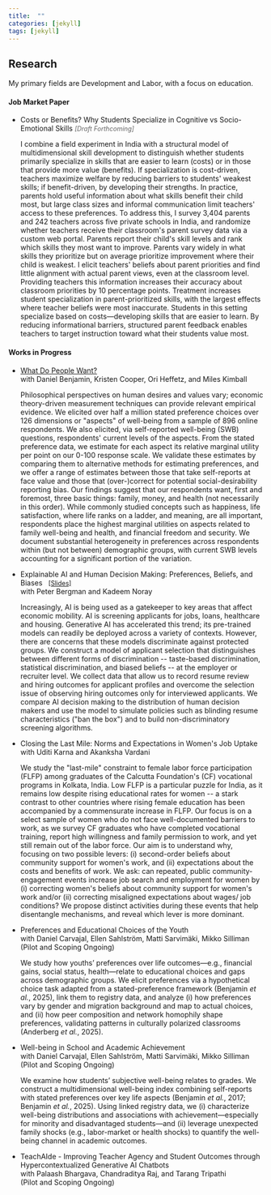 ```yaml
---
title:  ""
categories: [jekyll]
tags: [jekyll]
---
```


<div class="research-page">

<h2 id="working-papers"><strong>Research</strong></h2>

<p class="fields-intro">My primary fields are Development and Labor, with a focus on education.</p>


<h4 id="job-market-paper"><strong>Job Market Paper</strong></h4>
<ul>
<li>
<div class="paper-title">Costs or Benefits? Why Students Specialize in Cognitive vs Socio-Emotional Skills <span style="font-size: 0.9em; color: #666; font-style: italic;">[Draft Forthcoming]</span></div>
<p class="paper-abstract">I combine a field experiment in India with a structural model of multidimensional skill development to distinguish whether students primarily specialize in skills that are easier to learn (costs) or in those that provide more value (benefits). If specialization is cost-driven, teachers maximize welfare by reducing barriers to students' weakest skills; if benefit-driven, by developing their strengths. In practice, parents hold useful information about what skills benefit their child most, but large class sizes and informal communication limit teachers' access to these preferences. To address this, I survey 3,404 parents and 242 teachers across five private schools in India, and randomize whether teachers receive their classroom's parent survey data via a custom web portal. Parents report their child's skill levels and rank which skills they most want to improve. Parents vary widely in what skills they prioritize but on average prioritize improvement where their child is weakest. I elicit teachers' beliefs about parent priorities and find little alignment with actual parent views, even at the classroom level. Providing teachers this information increases their accuracy about classroom priorities by 10 percentage points. Treatment increases student specialization in parent-prioritized skills, with the largest effects where teacher beliefs were most inaccurate. Students in this setting specialize based on costs&#8212;developing skills that are easier to learn. By reducing informational barriers, structured parent feedback enables teachers to target instruction toward what their students value most.</p>
</li>
</ul> 

<h4 id="works-in-progress"><strong>Works in Progress</strong></h4>

<ul>
<li>
<div class="paper-title"><a href="{{ site.baseurl }}/files/w33846.pdf" target="_blank">What Do People Want?</a></div>
<div class="paper-authors">with Daniel Benjamin, Kristen Cooper, Ori Heffetz, and Miles Kimball</div>
<p class="paper-abstract">Philosophical perspectives on human desires and values vary; economic theory-driven measurement techniques can provide relevant empirical evidence. We elicited over half a million stated preference choices over 126 dimensions or "aspects" of well-being from a sample of 896 online respondents. We also elicited, via self-reported well-being (SWB) questions, respondents' current levels of the aspects. From the stated preference data, we estimate for each aspect its relative marginal utility per point on our 0-100 response scale. We validate these estimates by comparing them to alternative methods for estimating preferences, and we offer a range of estimates between those that take self-reports at face value and those that (over-)correct for potential social-desirability reporting bias. Our findings suggest that our respondents want, first and foremost, three basic things: family, money, and health (not necessarily in this order). While commonly studied concepts such as happiness, life satisfaction, where life ranks on a ladder, and meaning, are all important, respondents place the highest marginal utilities on aspects related to family well-being and health, and financial freedom and security. We document substantial heterogeneity in preferences across respondents within (but not between) demographic groups, with current SWB levels accounting for a significant portion of the variation.</p>
</li>

<li>
<div class="paper-title">Explainable AI and Human Decision Making: Preferences, Beliefs, and Biases <a href="{{ site.baseurl }}/files/explainable_AI_dec2024.pdf" target="_blank" style="font-size: 0.9em; margin-left: 8px;">[Slides]</a></div>
<div class="paper-authors">with Peter Bergman and Kadeem Noray</div>
<p class="paper-abstract">Increasingly, AI is being used as a gatekeeper to key areas that affect economic mobility. AI is screening applicants for jobs, loans, healthcare and housing. Generative AI has accelerated this trend; its pre-trained models can readily be deployed across a variety of contexts. However, there are concerns that these models discriminate against protected groups. We construct a model of applicant selection that distinguishes between different forms of discrimination -- taste-based discrimination, statistical discrimination, and biased beliefs -- at the employer or recruiter level. We collect data that allow us to record resume review and hiring outcomes for applicant profiles and overcome the selection issue of observing hiring outcomes only for interviewed applicants. We compare AI decision making to the distribution of human decision makers and use the model to simulate policies such as blinding resume characteristics ("ban the box") and to build non-discriminatory screening algorithms.</p>
</li>

<li>
<div class="paper-title">Closing the Last Mile: Norms and Expectations in Women's Job Uptake</div>
<div class="paper-authors">with Uditi Karna and Akanksha Vardani</div>
<p class="paper-abstract">We study the "last-mile" constraint to female labor force participation (FLFP) among graduates of the Calcutta Foundation's (CF) vocational programs in Kolkata, India. Low FLFP is a particular puzzle for India, as it remains low despite rising educational rates for women -- a stark contrast to other countries where rising female education has been accompanied by a commensurate increase in FLFP. Our focus is on a select sample of women who do not face well-documented barriers to work, as we survey CF graduates who have completed vocational training, report high willingness and family permission to work, and yet still remain out of the labor force. Our aim is to understand why, focusing on two possible levers: (i) second-order beliefs about community support for women's work, and (ii) expectations about the costs and benefits of work. We ask: can repeated, public community-engagement events increase job search and employment for women by (i) correcting women's beliefs about community support for women's work and/or (ii) correcting misaligned expectations about wages/ job conditions? We propose distinct activities during these events that help disentangle mechanisms, and reveal which lever is more dominant.</p>
</li>

<li>
<div class="paper-title">Preferences and Educational Choices of the Youth</div>
<div class="paper-authors">with Daniel Carvajal, Ellen Sahlström, Matti Sarvimäki, Mikko Silliman</div>
<div class="paper-status">(Pilot and Scoping Ongoing)</div>
<p class="paper-abstract">
We study how youths’ preferences over life outcomes—e.g., financial gains, social status, health—relate to educational choices and gaps across demographic groups. We elicit preferences via a hypothetical choice task adapted from a stated-preference framework (Benjamin <em>et al.</em>, 2025), link them to registry data, and analyze (i) how preferences vary by gender and migration background and map to actual choices, and (ii) how peer composition and network homophily shape preferences, validating patterns in culturally polarized classrooms (Anderberg <em>et al.</em>, 2025).
</p>
</li>

<li>
<div class="paper-title">Well-being in School and Academic Achievement</div>
<div class="paper-authors">with Daniel Carvajal, Ellen Sahlström, Matti Sarvimäki, Mikko Silliman</div>
<div class="paper-status">(Pilot and Scoping Ongoing)</div>
  <p class="paper-abstract">
    We examine how students’ subjective well-being relates to grades. We construct a multidimensional well-being index combining self-reports with stated preferences over key life aspects (Benjamin <em>et al.</em>, 2017; Benjamin <em>et al.</em>, 2025). Using linked registry data, we (i) characterize well-being distributions and associations with achievement—especially for minority and disadvantaged students—and (ii) leverage unexpected family shocks (e.g., labor-market or health shocks) to quantify the well-being channel in academic outcomes.
  </p>
</li>

<li>
<div class="paper-title">TeachAIde - Improving Teacher Agency and Student Outcomes through Hypercontextualized Generative AI Chatbots</div>
<div class="paper-authors">with Palaash Bhargava, Chandraditya Raj, and Tarang Tripathi</div>
<div class="paper-status">(Pilot and Scoping Ongoing)</div>
</li>